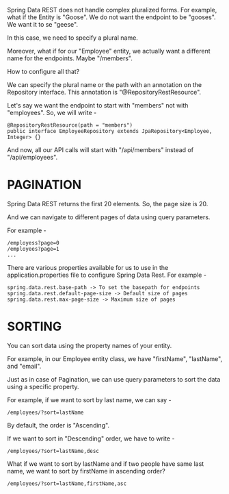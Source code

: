 Spring Data REST does not handle complex pluralized forms. For example, what if the Entity is "Goose". We do not want the endpoint to be "gooses". We want it to se "geese".

In this case, we need to specify a plural name.

Moreover, what if for our "Employee" entity, we actually want a different name for the endpoints. Maybe "/members".

How to configure all that?

We can specify the plural name or the path with an annotation on the Repository interface. This annotation is "@RepositoryRestResource".

Let's say we want the endpoint to start with "members" not with "employees". So, we will write -

    @RepositoryRestResource(path = "members")
    public interface EmployeeRepository extends JpaRepository<Employee, Integer> {}

And now, all our API calls will start with "/api/members" instead of "/api/employees".

# PAGINATION

Spring Data REST returns the first 20 elements. So, the page size is 20.

And we can navigate to different pages of data using query parameters.

For example - 

    /employess?page=0
    /employees?page=1
    ...

There are various properties available for us to use in the application.properties file to configure Spring Data Rest. For example - 

    spring.data.rest.base-path -> To set the basepath for endpoints
    spring.data.rest.default-page-size -> Default size of pages
    spring.data.rest.max-page-size -> Maximum size of pages

# SORTING

You can sort data using the property names of your entity.

For example, in our Employee entity class, we have "firstName", "lastName", and "email".

Just as in case of Pagination, we can use query parameters to sort the data using a specific property.

For example, if we want to sort by last name, we can say -

    /employees/?sort=lastName

By default, the order is "Ascending".

If we want to sort in "Descending" order, we have to write - 

    /employees/?sort=lastName,desc

What if we want to sort by lastName and if two people have same last name, we want to sort by firstName in ascending order?

    /employees/?sort=lastName,firstName,asc